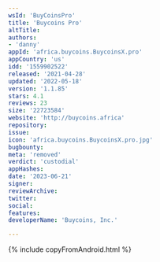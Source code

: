 ```yaml
---
wsId: 'BuyCoinsPro'
title: 'Buycoins Pro'
altTitle: 
authors:
- 'danny'
appId: 'africa.buycoins.BuycoinsX.pro'
appCountry: 'us'
idd: '1559902522'
released: '2021-04-28'
updated: '2022-05-18'
version: '1.1.85'
stars: 4.1
reviews: 23
size: '22723584'
website: 'http://buycoins.africa'
repository: 
issue: 
icon: 'africa.buycoins.BuycoinsX.pro.jpg'
bugbounty: 
meta: 'removed'
verdict: 'custodial'
appHashes: 
date: '2023-06-21'
signer: 
reviewArchive: 
twitter: 
social: 
features: 
developerName: 'Buycoins, Inc.'

---
```


{% include copyFromAndroid.html %}
